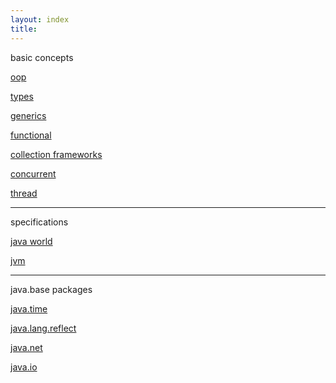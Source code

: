 ```yaml
---
layout: index
title:
---
```


<span class="category">basic concepts</span>

[oop](./oop)

[types](./types)

[generics](./generics)

[functional](./functional)

[collection frameworks](collection-frameworks)

[concurrent](./concurrent)

[thread](./thread)

---

<span class="category">specifications</span>

[java world](./java-world)

[jvm](./jvm)

---

<span class="category">java.base packages</span>

[java.time](./time)

[java.lang.reflect](./reflect)

[java.net](./net)

[java.io](./io)
